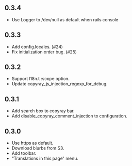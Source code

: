 ## 0.3.4
- Use Logger to /dev/null as default when rails console

## 0.3.3
- Add config.locales. (#24)
- Fix initialization order bug. (#25)

## 0.3.2
- Support I18n.t :scope option.
- Update copyray_js_injection_regexp_for_debug. 

## 0.3.1
- Add search box to copyray bar.
- Add disable_copyray_comment_injection to configuration.

## 0.3.0
- Use https as default.
- Download blurbs from S3.
- Add toolbar.
- "Translations in this page" menu.
